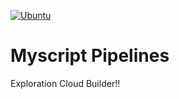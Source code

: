 [![Ubuntu](https://github.com/iDnp6006/BoostRunners/actions/workflows/pipe.yml/badge.svg?branch=main)](https://github.com/iDnp6006/BoostRunners/actions/workflows/pipe.yml)

# Myscript Pipelines
Exploration Cloud Builder!!

